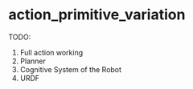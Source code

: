# action_primitive_variation


TODO: 

1. Full action working
2. Planner 
3. Cognitive System of the Robot
4. URDF
